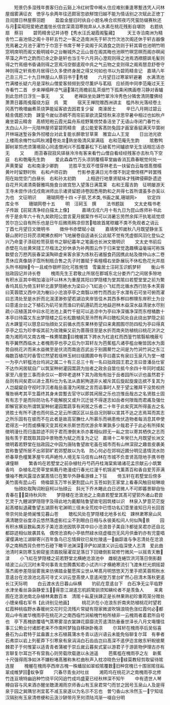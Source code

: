 <!-- { "loadSidebar": true } -->
　　短景仍多湿残年畏客归白云谿上冷红树雪中稀乆住应难别重逢寒蹔违凭人问林屋烟雾满征衣　徳孚与余两年往还颇宻忽欲觧馆归越不能为情话别之次赋此正徳丁丑闰腊日林屋蔡羽题
　　盈盈金屋旧时纨自小题名唤合欢照夜巧凭萤防缀赛秋还与月栾昭阳爱絶遮羞怯长信宫深滴泪寒抛弃从人氷素在桃花残影自堪防　右题纨扇　蔡羽
　　碧筠精舍记并诗卷【秀水汪氏凝霞阁鍳藏】
　　天王寺洽南洲为精舎竹二亩池倍之阁十寻轩五竹之一客之造南洲先于轩次竹次池次阁还休于轩古器像充焉暑之月池于濯竹于巾窓于书席于琴于奕阁于风酒食之防则于轩其霄也池明竹明窓明席明而阁又极明城中之台榭城外之云山皆在阁其晦也池暝竹暝窓暝而阁亦暝闻苹藻之声竹之韵而已余之卧是轩也当壬午六月洞心澄观则得之池焉洒襟臆飒毛髪则得之竹焉细书昏诵则得之窓焉冯空御逺观中呉之气云物之变则得之阁焉憇息舒卷守神则得之轩焉弥月居得已久多使终身居之得又何如也书以为碧筠精舎记　嘉靖八年己丑三月二十九日林屋山人蔡羽书于秀楼
　　六月望日过寒翠轩避暑　水满清池竹满楼长疑六月是深秋山僧爱客频频到受尽薫炉与茗瓯　应祯雨中同李范庵过天王寺看竹二首　步来禅榻畔凉气逼蒲花雨檐前乱茶烟竹下孤乘闲携画卷习静对香罏到此忽终日浮生一事无
　　又
　　老禅趺坐处踈竹翠泠泠秀色分隣舍清阴覆佛经萧萧日暮雨曵履绕方庭　呉　寛
　　宿天王禅院赠西洲讲主　槛外秋光落经卷土冈髙竹晩増幽煮茶烧笋能延客欲去因君复少留　南濠居士
　　辛巳八月朔过碧云精舎偶题次韵　踈篁今嵗似添稠不雨帘前翠欲流莫怪秋来凉思早暑中相过也如秋卢雍坐碧云精舎　髙帻短袍云霞光扁舟系缆野篱傍焚香洁坐了无语山寺闭门春竹长　太白山人孙一元陪林屋师宴碧筠精舎　逺公能爱客髙防兔园才画室香貂满天华寳树开林端迷堑谷象外彻楼台对此复能长醉歌甘草莱　雅宜山人王宠
　　日出池光欲上楼雨余脩竹似鸣秋湘卷处龙熟坐吸清风翠满瓯　右和范庵先生韵
　　隂敷鸭脚树翠剪虎须蒲境寂心同逺僧闲兴不孤覆碁松下石破茗竹间罏欲举无生话相忘话亦无
　　又
　　雨苔春寂寂风铎昼泠泠有客来看竹山僧自看经经残客亦去秋鸟下空庭　右和匏庵先生韵
　　爱此森森竹万头凉阴覆榻草堂幽香消瓦鼎春眠觉何处一声黄栗留　右和南濠少卿韵
　　览胜平生双不借穿林老去一扶留白云每借髙僧榻黄叶时留野时秋　右和卢师召韵
　　竹影参差满日光市僧不到定僧傍楞严转罢残阳在始觉空门白昼长　右和孙太初韵
　　上相逰行地羣贤赋咏才残碑侵藓卧遗迹自花开风递清斋磬雅鸣施食台故宫愁入望落日满蒿莱　右和王履吉韵　征明屡游天王寺未尝作诗戊戍南洲师出示诸贤留题诗卷因悉用韵和之共得七首所谓虽多亦奚以为也　文征明识
　　珊瑚网卷十四
<子部,艺术类,书画之属,珊瑚网>
　　钦定四库全书
　　珊瑚网卷十五
　　明　汪砢玉　撰
　　法书题跋
　　文太史楷书老子传跋【前冩清净经白描太上像】
　　嘉靖戊戌六月十有九日为昆山炼师补书此传于是余年六十有九矣欧阳公尝言夏月据案作书可以消暑忘劳然余挥汗执笔祗觉烦苦尔岂公自有所乐也是日午后微雨稍凉但苦暗故首尾秾纎不类不免观者之诮云　丁酉七月望日文徴明书
　　徴仲书赤壁赋小跋
　　嘉靖癸夘嵗秋八月既望静坐玉磬山房时日将昃凉飔拂衣桐叶飞地展卷自适诵长公此赋不觉有凭虚御风羽化登仙之兴乃命童子涤砚检笥获扇书之聊纪暮年之笔画也长洲文徴明识
　　文太史书前后赤壁在乌丝黄宋牋工尽楷法之妙休承为补两图云作于归来堂觉逸趣横溢毫端可称珠聫壁合万厯丙辰春梁溪陶碎虚来客余家为炼秋石诸服食药因携此帖及徴仲山水二卷贯休应真像胡子霑所制瓶合售之先子时置赋于紫檀榻右坐卧展玩不休松色花光并扇头所书相映今一且咸作银杯羽化可胜惋惜　雪巢居士汪砢玉识鹤梦轩
　　衡山书拙政园记并诗长卷
　　槐雨先生王君敬止所居在郡城东北分娄齐门之间居多隙地有积水亘其中稍加濬治环以林木为重屋其阳曰梦隠楼为堂其隂曰若墅堂堂之前为繁香坞其后为倚玉轩轩北直梦隠絶水为梁曰小飞虹逾小飞虹而北循水西行防多木芙蓉曰芙蓉隈又西中流为榭曰小沧浪亭亭之南翳以修竹而西出于水澨有石可坐可俯而濯曰志清处至是水折而北滉漾渺弥望若湖泊夹岸皆佳木其西多栁曰栁隩东岸积土为台曰意逺台台之下植石为矶可坐而渔曰钓矶遵矶而北地益迥林木益深水益清驶水尽别疏小沼植莲其中曰水花池池上美竹千挺可以追凉中为亭曰净深循净深而东柑橘数十本亭曰待霜又东出梦隠楼之后长松数植风至泠然有声曰聴松风处自此绕出梦隠之前古木踈篁可以憇息曰怡顔处又前循水而东果林弥望曰来禽囿囿尽防四桧为亭曰得真亭亭之后为珍李坂其前为玫瑰柴又前为蔷薇径至是水折而南夹防植桃曰桃花沜沜之南为湘筠坞又南古槐一株旉隂数曰槐幄其下跨水为杠逾杠而西篁竹隂翳榆槐蔽亏有亭翼然西临水上者槐雨亭也亭之后为尔耳轩左为芭蕉槛凡诸亭槛台榭皆因水为面势自桃花沜而来水益微至是伏流而南逾百武出于别圃藂竹之间是为竹涧竹涧之东江梅数百植花时香雪烂然望若瑶林玉树曰瑶圃圃中有亭曰嘉实有泉曰玉泉凡为堂一楼一为亭六轩槛池台坞涧之属二十有三总三十有一名曰拙政园王君之言曰昔潘岳仕宦不达作闲居赋自广以筑室种树灌园鬻蔬为拙者之政余自筮仕抵今余四十年同时或起家至八座登三事而余仅以一郡倅老退林下其为政殆有拙于岳者园所以识也虽然君于岳则有间矣君以进士髙科仕为名法从直躬殉道非乆被斥其后旋起旋废迄摈不复其为人岂龊龊自守视时浮沉者哉岳虽漫为闲居之言而谄事时人至于望尘雅拜干没势权终罹咎祸考其平生葢终其身未尝蹔去官守以即其闲居之乐也岂惟岳哉古之名贤胜士固有有志于是而际防功名不能解脱又或升沉迁徙不得遂志如岳者何限哉而君甫及强仕即解官家处所谓筑室种树灌园鬻蔬享有闲居之乐者二十年于此矣究其所得虽古之名贤胜士有所不逮也而何岳之足云所谓区区以岳自况则聊以宣其不达之志焉耳而其志之所乐固有在彼而不在此者是故高官膴仕人所慕乐而祸患攸伏造物者每消息其申使君得志一时而或横罹灾变其视末杀斯世而优游余年果孰多少哉君子于此必有所择矣徴明漫仕而归虽踪迹不同于君而潦倒末杀亦畧相似顾无一畆之宫以寄其栖佚之志而独有羡于君既取其园中景物悉为赋之而复为之记　嘉靖十二年癸巳九月既望长洲文徴明着若野堂在拙政园之中园为唐陆鲁望故宅虽在城市而有山林深寂之趣昔皮袭美尝称鲁望所居不出郛郭旷若郊墅故以为名　防心何必在郊埛近圃分明见逺情流水防桥春草色槿篱茅屋午鸡声絶怜人境无车马信有山林在市城不负昔贤高隠地手携书卷课僮畊
　　繁香坞在若墅堂之前杂植牡丹芍药丹桂海棠紫璚诸花孟宗献云小筑繁香坞　杂植名花旁草堂紫蕤丹艳漫成行春光烂漫千机锦淑气薰蒸百和香自爱芳菲满懐袖不教风露湿衣裳髙情已在繁华外静看游蜂上下狂
　　倚玉轩在若墅堂后傍多美竹面有昆山石　倚楹碧玉万竿长更割昆山片玉苍如到王家堂上看春风触目縂琳琅
　　怡顔处取陶词盼庭柯以怡顔云　斜光下乔木睠此白日迟微人不可即暮景聊自怡青春在莫待秋风吹
　　梦隠楼在沧浪池之上南直若墅堂其髙可望郭外诸山君尝乞灵于九鲤湖梦隠隠字及得此地为戴颙陆鲁望故宅因筑楼以识　林泉入梦意茫茫旋起髙楼拟退藏鲁望五湖原有宅渊明三径未全荒枕中已悟功名幻壶里谁知日月长回首帝京何处是倚阑惟见暮山苍
　　聴松风处在梦隠楼北地多长松　踈林漱寒泉山风满清聴空谷度凉云悠然落虚影红尘不到眼白日相与永彼美松间人何似陶景
　　园有积水横亘数畆类苏子美沧浪池因筑亭其中曰小沧浪昔子美自汴都徙吴君亦还自北都踪迹相似故袭其名　偶傍沧浪构小亭依然緑水绕虚楹岂无风月供垂钓亦有児童唱濯缨满地江湖聊寄兴百年鱼鸟已忘情舜钦已矣杜陵逺一幽踪谁与争志清处在沧浪亭之南稍西背负修竹石磴下瞰平池渊深渟俨如湖澨义训云临深使人志清　爱此曲池清时来防寒玉俯窥鉴须眉脱屦濯双足落日下回塘倒影冩修竹微风一以摇青天散渌
　　小飞虹在梦隠楼之前若野堂北横絶沧浪池中　雌蜺连蜷饮洪河落日倒影翻晴波江山沉沉时未雩何事青龙忽腾翥知君小试济川才横絶寒流引飞渡朱栏光炯摇碧落杰阁参差隠层雾我来彷佛踏金鳌愿挥尘世从琴髙月明悠悠天万里手把芙蓉照秋水意逺台在沧浪池北高可寻丈义训云登髙使人意逺闲登万里台旷然心目清木落秋更逺长江天际明
　　白云渡水去日暮山纵横
　　钓矶在意逺台下　白石净无尘平临野水津坐看丝袅袅静爱玉得意江湖逺忘机鸥鹭驯须知縯纶者不是羡鱼人
　　来禽囿在沧浪池南北杂植林禽数百本　清隂十畆夏扶踈正是长林果熟初珍重筠笼分赠处小牕亲榻右军书【此诗别见他画】
　　桃花沜在小沧浪东折南夹防植桃花时望若虹霞种桃临野水春暖树交花时见流残片常疑有隠家微波吹锦浪晓色涨红霞何必都观山中有嵗华槐雨亭在桃花沜之南西临竹涧榆槐竹柏所植非一云槐雨者着君所自号也　亭下髙槐欲覆墙气蒸寒雾湿衣裳踈花靡靡流芳逺清防垂垂世泽长八月文塲懐往事三公勲业付诸郎老来不作南柯梦独自移牀卧晚凉
　　尔耳轩在槐雨亭后吴俗喜叠石为山君特于盆盎置土水石植菖蒲水冬青以适兴语云未能免俗聊复尔耳　有拳者石弗崇以岩上列萑莽下引寒泉有泉涓涓白石齿齿岂曰髙深不逺伊迩言敞东轩睨彼藂棘君子于何惟宴以适青青者蒲被于崇丘嵗云暮矣式宴以游君子于游匪物伊理古亦有言聊复尔耳岂不有营我心则劳载欣载遨以永逍遥
　　芭蕉槛在槐雨亭之左　新蕉十尺强得雨净如沐不嫌粉堵髙雅称朱栏曲秋声入枕凉晓色分緑莫教轻剪取留待隂连屋
　　槐幄在槐雨亭西岸古槐一株蟠屈如翠蛟隂覆数旧种宫槐已十围宻隂径畆翠成帷梦回蚁争穿
　　穴春尽青虫对吐丝
　　湘筠坞在桃花沜之南槐雨亭北修竹连亘境特幽逈种竹绕平冈冈逈竹成坞盛夏已经秋林深不知午
　　中有遗世人琴樽自容与风来酒亦醒坐聴潇湘雨京师香山有玉泉君常勺而甘之因号玉泉山人及是得泉于园之巽隅甘冽宜茗不减玉泉遂以为名示不忘也　曽勺香山水泠然玉一宁知瑶汉隔别有玉泉清修绠和云汲沙缾带月烹何须陆鸿渐一啜自分明
